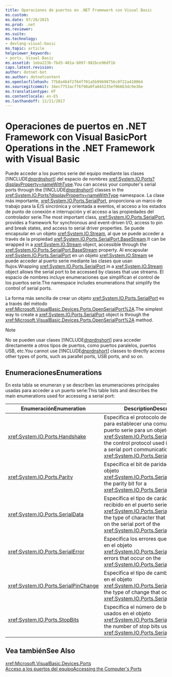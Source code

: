 ```yaml
---
title: Operaciones de puertos en .NET Framework con Visual Basic
ms.custom: 
ms.date: 07/20/2015
ms.prod: .net
ms.reviewer: 
ms.suite: 
ms.technology:
- devlang-visual-basic
ms.topic: article
helpviewer_keywords:
- ports, Visual Basic
ms.assetid: 1eba223b-7bd3-401a-b097-982bce96df1b
caps.latest.revision: 
author: dotnet-bot
ms.author: dotnetcontent
ms.openlocfilehash: 77b8a464f2f64f701a5b99690756c0f22a410064
ms.sourcegitcommit: 34ec7753acf76f90a0fa845235ef06663dc9e36e
ms.translationtype: HT
ms.contentlocale: es-ES
ms.lasthandoff: 12/21/2017
---
```

# <a name="port-operations-in-the-net-framework-with-visual-basic"></a><span data-ttu-id="fcfc2-102">Operaciones de puertos en .NET Framework con Visual Basic</span><span class="sxs-lookup"><span data-stu-id="fcfc2-102">Port Operations in the .NET Framework with Visual Basic</span></span>
<span data-ttu-id="fcfc2-103">Puede acceder a los puertos serie del equipo mediante las clases [!INCLUDE[dnprdnshort](~/includes/dnprdnshort-md.md)] del espacio de nombres <xref:System.IO.Ports?displayProperty=nameWithType>.</span><span class="sxs-lookup"><span data-stu-id="fcfc2-103">You can access your computer's serial ports through the [!INCLUDE[dnprdnshort](~/includes/dnprdnshort-md.md)] classes in the <xref:System.IO.Ports?displayProperty=nameWithType> namespace.</span></span> <span data-ttu-id="fcfc2-104">La clase más importante, <xref:System.IO.Ports.SerialPort>, proporciona un marco de trabajo para la E/S sincrónica y orientada a eventos, el acceso a los estados de punto de conexión e interrupción y el acceso a las propiedades del controlador serie.</span><span class="sxs-lookup"><span data-stu-id="fcfc2-104">The most important class, <xref:System.IO.Ports.SerialPort>, provides a framework for synchronous and event-driven I/O, access to pin and break states, and access to serial driver properties.</span></span> <span data-ttu-id="fcfc2-105">Se puede encapsular en un objeto <xref:System.IO.Stream>, al que se puede acceder a través de la propiedad <xref:System.IO.Ports.SerialPort.BaseStream>.</span><span class="sxs-lookup"><span data-stu-id="fcfc2-105">It can be wrapped in a <xref:System.IO.Stream> object, accessible through the <xref:System.IO.Ports.SerialPort.BaseStream> property.</span></span> <span data-ttu-id="fcfc2-106">Al encapsular <xref:System.IO.Ports.SerialPort> en un objeto <xref:System.IO.Stream> se puede acceder al puerto serie mediante las clases que usan flujos.</span><span class="sxs-lookup"><span data-stu-id="fcfc2-106">Wrapping <xref:System.IO.Ports.SerialPort> in a <xref:System.IO.Stream> object allows the serial port to be accessed by classes that use streams.</span></span> <span data-ttu-id="fcfc2-107">El espacio de nombres incluye enumeraciones que simplifican el control de los puertos serie.</span><span class="sxs-lookup"><span data-stu-id="fcfc2-107">The namespace includes enumerations that simplify the control of serial ports.</span></span>  
  
 <span data-ttu-id="fcfc2-108">La forma más sencilla de crear un objeto <xref:System.IO.Ports.SerialPort> es a través del método <xref:Microsoft.VisualBasic.Devices.Ports.OpenSerialPort%2A>.</span><span class="sxs-lookup"><span data-stu-id="fcfc2-108">The simplest way to create a <xref:System.IO.Ports.SerialPort> object is through the <xref:Microsoft.VisualBasic.Devices.Ports.OpenSerialPort%2A> method.</span></span>  
  
> [!NOTE]
>  <span data-ttu-id="fcfc2-109">No se pueden usar clases [!INCLUDE[dnprdnshort](~/includes/dnprdnshort-md.md)] para acceder directamente a otros tipos de puertos, como puertos paralelos, puertos USB, etc.</span><span class="sxs-lookup"><span data-stu-id="fcfc2-109">You cannot use [!INCLUDE[dnprdnshort](~/includes/dnprdnshort-md.md)] classes to directly access other types of ports, such as parallel ports, USB ports, and so on.</span></span>  
  
## <a name="enumerations"></a><span data-ttu-id="fcfc2-110">Enumeraciones</span><span class="sxs-lookup"><span data-stu-id="fcfc2-110">Enumerations</span></span>  
 <span data-ttu-id="fcfc2-111">En esta tabla se enumeran y se describen las enumeraciones principales usadas para acceder a un puerto serie:</span><span class="sxs-lookup"><span data-stu-id="fcfc2-111">This table lists and describes the main enumerations used for accessing a serial port:</span></span>  
  
|<span data-ttu-id="fcfc2-112">Enumeración</span><span class="sxs-lookup"><span data-stu-id="fcfc2-112">Enumeration</span></span>|<span data-ttu-id="fcfc2-113">Description</span><span class="sxs-lookup"><span data-stu-id="fcfc2-113">Description</span></span>|  
|---|---|   
|<xref:System.IO.Ports.Handshake>|<span data-ttu-id="fcfc2-114">Especifica el protocolo de control usado para establecer una comunicación de puerto serie para un objeto <xref:System.IO.Ports.SerialPort>.</span><span class="sxs-lookup"><span data-stu-id="fcfc2-114">Specifies the control protocol used in establishing a serial port communication for a <xref:System.IO.Ports.SerialPort> object.</span></span>|  
|<xref:System.IO.Ports.Parity>|<span data-ttu-id="fcfc2-115">Especifica el bit de paridad para un objeto <xref:System.IO.Ports.SerialPort>.</span><span class="sxs-lookup"><span data-stu-id="fcfc2-115">Specifies the parity bit for a <xref:System.IO.Ports.SerialPort> object.</span></span>|  
|<xref:System.IO.Ports.SerialData>|<span data-ttu-id="fcfc2-116">Especifica el tipo de carácter que se ha recibido en el puerto serie del objeto <xref:System.IO.Ports.SerialPort>.</span><span class="sxs-lookup"><span data-stu-id="fcfc2-116">Specifies the type of character that was received on the serial port of the <xref:System.IO.Ports.SerialPort> object.</span></span>|  
|<xref:System.IO.Ports.SerialError>|<span data-ttu-id="fcfc2-117">Especifica los errores que se producen en el objeto <xref:System.IO.Ports.SerialPort>.</span><span class="sxs-lookup"><span data-stu-id="fcfc2-117">Specifies errors that occur on the <xref:System.IO.Ports.SerialPort> object</span></span>|  
|<xref:System.IO.Ports.SerialPinChange>|<span data-ttu-id="fcfc2-118">Especifica el tipo de cambio producido en el objeto <xref:System.IO.Ports.SerialPort>.</span><span class="sxs-lookup"><span data-stu-id="fcfc2-118">Specifies the type of change that occurred on the <xref:System.IO.Ports.SerialPort> object.</span></span>|  
|<xref:System.IO.Ports.StopBits>|<span data-ttu-id="fcfc2-119">Especifica el número de bits de parada usados en el objeto <xref:System.IO.Ports.SerialPort>.</span><span class="sxs-lookup"><span data-stu-id="fcfc2-119">Specifies the number of stop bits used on the <xref:System.IO.Ports.SerialPort> object.</span></span>|  
  
## <a name="see-also"></a><span data-ttu-id="fcfc2-120">Vea también</span><span class="sxs-lookup"><span data-stu-id="fcfc2-120">See Also</span></span>  
 <xref:Microsoft.VisualBasic.Devices.Ports>  
 [<span data-ttu-id="fcfc2-121">Acceso a los puertos del equipo</span><span class="sxs-lookup"><span data-stu-id="fcfc2-121">Accessing the Computer's Ports</span></span>](../../../../visual-basic/developing-apps/programming/computer-resources/accessing-the-computer-s-ports.md)
